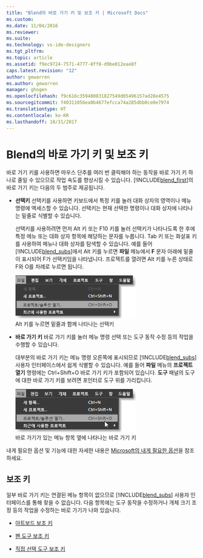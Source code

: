 ```yaml
---
title: "Blend의 바로 가기 키 및 보조 키 | Microsoft Docs"
ms.custom: 
ms.date: 11/04/2016
ms.reviewer: 
ms.suite: 
ms.technology: vs-ide-designers
ms.tgt_pltfrm: 
ms.topic: article
ms.assetid: f9ec9724-7571-4777-8ff8-d9be012eae8f
caps.latest.revision: "12"
author: gewarren
ms.author: gewarren
manager: ghogen
ms.openlocfilehash: f9c616c359480831827549d05496157ad28e4575
ms.sourcegitcommit: f40311056ea0b4677efcca74a285dbb0ce0e7974
ms.translationtype: HT
ms.contentlocale: ko-KR
ms.lasthandoff: 10/31/2017
---
```

# <a name="keyboard-shortcuts-and-modifier-keys-in-blend"></a>Blend의 바로 가기 키 및 보조 키
바로 가기 키를 사용하면 마우스 단추를 여러 번 클릭해야 하는 동작을 바로 가기 키 하나로 줄일 수 있으므로 작업 속도를 향상시킬 수 있습니다. [!INCLUDE[blend_first](../debugger/includes/blend_first_md.md)]의 바로 가기 키는 다음의 두 범주로 제공됩니다.  
  
-   **선택키** 선택키를 사용하면 키보드에서 특정 키를 눌러 대화 상자의 영역이나 메뉴 명령에 액세스할 수 있습니다. 선택키는 현재 선택한 명령이나 대화 상자에 나타나는 밑줄로 식별할 수 있습니다.  
  
     선택키를 사용하려면 먼저 Alt 키 또는 F10 키를 눌러 선택키가 나타나도록 한 후에 특정 메뉴 또는 대화 상자 항목에 해당하는 문자를 누릅니다. Tab 키 또는 화살표 키를 사용하여 메뉴나 대화 상자를 탐색할 수 있습니다. 예를 들어 [!INCLUDE[blend_subs](../debugger/includes/blend_subs_md.md)]에서 Alt 키를 누르면 **파일** 메뉴에서 **F** 문자 아래에 밑줄이 표시되어 F가 선택키임을 나타냅니다. 프로젝트를 열려면 Alt 키를 누른 상태로 F와 O를 차례로 누르면 됩니다.  
  
     ![](../designers/media/441d5d67-48ee-4ba3-9e55-1826167e8d64.png "441d5d67-48ee-4ba3-9e55-1826167e8d64")  
Alt 키를 누르면 밑줄과 함께 나타나는 선택키  
  
-   **바로 가기 키** 바로 가기 키를 눌러 메뉴 명령 선택 또는 도구 동작 수정 등의 작업을 수행할 수 있습니다.  
  
     대부분의 바로 가기 키는 메뉴 명령 오른쪽에 표시되므로 [!INCLUDE[blend_subs](../debugger/includes/blend_subs_md.md)] 사용자 인터페이스에서 쉽게 식별할 수 있습니다. 예를 들어 **파일** 메뉴의 **프로젝트 열기** 명령에는 Ctrl+Shift+O 바로 가기 키가 포함되어 있습니다. **도구** 패널의 도구에 대한 바로 가기 키를 보려면 포인터로 도구 위를 가리킵니다.  
  
     ![](../designers/media/f147fc85-9fc5-4e8a-8039-bead80a3e595.png "f147fc85-9fc5-4e8a-8039-bead80a3e595")  
바로 가기가 있는 메뉴 항목 옆에 나타나는 바로 가기 키  
  
 내게 필요한 옵션 및 기능에 대한 자세한 내용은 [Microsoft의 내게 필요한 옵션](http://go.microsoft.com/fwlink/?LinkId=75069)을 참조하세요.  
  
## <a name="modifier-keys"></a>보조 키  
 일부 바로 가기 키는 연결된 메뉴 항목이 없으므로 [!INCLUDE[blend_subs](../debugger/includes/blend_subs_md.md)] 사용자 인터페이스를 통해 찾을 수 없습니다. 다음 항목에는 도구 동작을 수정하거나 개체 크기 조정 등의 작업을 수정하는 바로 가기가 나와 있습니다.  
  
-   [아트보드 보조 키](../designers/artboard-modifier-keys-in-blend.md)  
  
-   [펜 도구 보조 키](../designers/pen-tool-modifier-keys-in-blend.md)  
  
-   [직접 선택 도구 보조 키](../designers/direct-selection-tool-modifier-keys-in-blend.md)